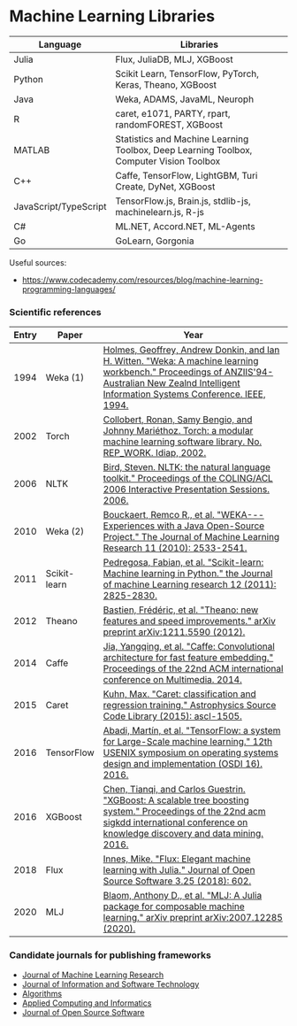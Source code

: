 # Machine Learning Libraries

| Language  | Libraries |
| ------------- | ------------- |
| Julia  | Flux, JuliaDB, MLJ, XGBoost  |
| Python    |    Scikit Learn, TensorFlow, PyTorch, Keras, Theano, XGBoost    |
| Java    |    Weka, ADAMS, JavaML, Neuroph    |
| R    |    caret, e1071, PARTY, rpart, randomFOREST, XGBoost    |
| MATLAB    |    Statistics and Machine Learning Toolbox, Deep Learning Toolbox, Computer Vision Toolbox    |
| C++    |    Caffe, TensorFlow, LightGBM, Turi Create, DyNet, XGBoost    |
| JavaScript/TypeScript    |    TensorFlow.js, Brain.js, stdlib-js, machinelearn.js, R-js    |
| C#    |    ML.NET, Accord.NET, ML-Agents    |
| Go    |    GoLearn, Gorgonia    |

Useful sources:
- https://www.codecademy.com/resources/blog/machine-learning-programming-languages/
		
### Scientific references

| Entry  | Paper | Year |
| ------------- | ------------- | ------------- |
|	1994	| Weka (1) |	[Holmes, Geoffrey, Andrew Donkin, and Ian H. Witten. "Weka: A machine learning workbench." Proceedings of ANZIIS'94-Australian New Zealnd Intelligent Information Systems Conference. IEEE, 1994.](https://researchcommons.waikato.ac.nz/bitstream/handle/10289/1138/uow-cs-wp-1994-09.pdf?sequence=1)	|
|	2002	| Torch |	[Collobert, Ronan, Samy Bengio, and Johnny Mariéthoz. Torch: a modular machine learning software library. No. REP_WORK. Idiap, 2002.](https://infoscience.epfl.ch/record/82802/files/rr02-46.pdf)	|
|	2006	| NLTK |	[Bird, Steven. NLTK: the natural language toolkit." Proceedings of the COLING/ACL 2006 Interactive Presentation Sessions. 2006.](https://aclanthology.org/P06-4018.pdf)	|
|	2010	| Weka (2) |	[Bouckaert, Remco R., et al. "WEKA---Experiences with a Java Open-Source Project." The Journal of Machine Learning Research 11 (2010): 2533-2541.](https://www.jmlr.org/papers/volume11/bouckaert10a/bouckaert10a.pdf)	|
|	2011	| Scikit-learn |	[Pedregosa, Fabian, et al. "Scikit-learn: Machine learning in Python." the Journal of machine Learning research 12 (2011): 2825-2830.](https://www.jmlr.org/papers/volume12/pedregosa11a/pedregosa11a.pdf)	|
|	2012	| Theano |	[Bastien, Frédéric, et al. "Theano: new features and speed improvements." arXiv preprint arXiv:1211.5590 (2012).](https://citeseerx.ist.psu.edu/document?repid=rep1&type=pdf&doi=71fd0f03a01cf8adb4919d2b1fe7b0a25ad0ca90)	|
|	2014	| Caffe |	[Jia, Yangqing, et al. "Caffe: Convolutional architecture for fast feature embedding." Proceedings of the 22nd ACM international conference on Multimedia. 2014.](https://arxiv.org/pdf/1408.5093)	|
|	2015	| Caret |	[Kuhn, Max. "Caret: classification and regression training." Astrophysics Source Code Library (2015): ascl-1505.](https://ui.adsabs.harvard.edu/abs/2015ascl.soft05003K/abstract)	|
|	2016	| TensorFlow |	[Abadi, Martín, et al. "TensorFlow: a system for Large-Scale machine learning." 12th USENIX symposium on operating systems design and implementation (OSDI 16). 2016.](https://www.usenix.org/system/files/conference/osdi16/osdi16-abadi.pdf)	|
|	2016	| XGBoost |	[Chen, Tianqi, and Carlos Guestrin. "XGBoost: A scalable tree boosting system." Proceedings of the 22nd acm sigkdd international conference on knowledge discovery and data mining. 2016.](https://dl.acm.org/doi/pdf/10.1145/2939672.2939785)	|
|	2018	| Flux |	[Innes, Mike. "Flux: Elegant machine learning with Julia." Journal of Open Source Software 3.25 (2018): 602.](https://joss.theoj.org/papers/10.21105/joss.00602.pdf)	|
|	2020	| MLJ |	[Blaom, Anthony D., et al. "MLJ: A Julia package for composable machine learning." arXiv preprint arXiv:2007.12285 (2020).](https://arxiv.org/pdf/2007.12285)	|

### Candidate journals for publishing frameworks

- [Journal of Machine Learning Research](https://www.scimagojr.com/journalsearch.php?q=20969&tip=sid&clean=0)
- [Journal of Information and Software Technology](https://www.scimagojr.com/journalsearch.php?q=18732&tip=sid&clean=0)
- [Algorithms](https://www.scimagojr.com/journalsearch.php?q=21100199795&tip=sid&clean=0)
- [Applied Computing and Informatics](https://www.scimagojr.com/journalsearch.php?q=21100862637&tip=sid&clean=0)
- [Journal of Open Source Software](https://joss.theoj.org/)
